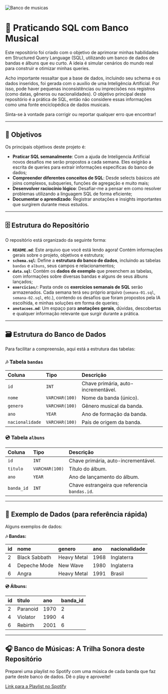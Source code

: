 ![Banco de musicas](https://github.com/user-attachments/assets/838f507b-d5b8-4b50-9d65-f0d8880cc6ac)

# 🎵 Praticando SQL com Banco Musical

Este repositório foi criado com o objetivo de aprimorar minhas habilidades em Structured Query Language (SQL), utilizando um banco de dados de bandas e álbuns que eu curto. A ideia é simular cenários do mundo real para construir e otimizar minhas queries.

Acho importante ressaltar que a base de dados, incluindo seu schema e os dados inseridos, foi gerada com o auxílio de uma Inteligência Artificial. Por isso, pode haver pequenas inconsistências ou imprecisões nos registros (como datas, gêneros ou nacionalidades). O objetivo principal deste repositório é a prática de SQL, então não considere essas informações como uma fonte enciclopédica de dados musicais. 

Sinta-se à vontade para corrigir ou reportar qualquer erro que encontrar!

---

## 🎯 Objetivos

Os principais objetivos deste projeto é:

* **Praticar SQL semanalmente**: Com a ajuda de Inteligencia Artificial novos desafios me serão propostos a cada semana. Eles exigirão a escrita de queries para extrair informações específicas do banco de dados;
* **Compreender diferentes conceitos de SQL**: Desde selects básicos até joins complexos, subqueries, funções de agregação e muito mais;
* **Desenvolver raciocínio lógico**: Desafiar-me a pensar em como resolver problemas utilizando a linguagem SQL de forma eficiente;
* **Documentar o aprendizado**: Registrar anotações e insights importantes que surgirem durante meus estudos.

---

## 🗄️ Estrutura do Repositório

O repositório está organizado da seguinte forma:

* **`README.md`**: Este arquivo que você está lendo agora! Contém informações gerais sobre o projeto, objetivos e estrutura;
* **`schema.sql`**: Define a **estrutura do banco de dados**, incluindo as tabelas `bandas` e `albuns`, seus campos e relacionamentos;
* **`data.sql`**: Contém os **dados de exemplo** que preenchem as tabelas, com informações sobre diversas bandas e alguns de seus álbuns lançados;
* **`exercicios/`**: Pasta onde os **exercícios semanais de SQL** serão armazenados. Cada semana terá seu próprio arquivo (`semana-01.sql`, `semana-02.sql`, etc.), contendo os desafios que foram propostos pela IA escolhida, e minhas soluções em forma de queries;
* **`anotacoes.md`**: Um espaço para **anotações gerais**, dúvidas, descobertas e qualquer informação relevante que surgir durante a prática.

---

## 🗃️ Estrutura do Banco de Dados

Para facilitar a compreensão, aqui está a estrutura das tabelas:

### 🎶 Tabela `bandas`

| Coluna         | Tipo        | Descrição                                 |
| :------------- | :---------- | :---------------------------------------- |
| `id`           | `INT`       | Chave primária, auto-incrementável.       |
| `nome`         | `VARCHAR(100)` | Nome da banda (único).                    |
| `genero`       | `VARCHAR(100)` | Gênero musical da banda.                  |
| `ano`          | `YEAR`      | Ano de formação da banda.                 |
| `nacionalidade` | `VARCHAR(100)` | País de origem da banda.                  |

### 💿 Tabela `albuns`

| Coluna    | Tipo        | Descrição                                |
| :-------- | :---------- | :--------------------------------------- |
| `id`      | `INT`       | Chave primária, auto-incrementável.      |
| `titulo`  | `VARCHAR(100)` | Título do álbum.                         |
| `ano`     | `YEAR`      | Ano de lançamento do álbum.              |
| `banda_id` | `INT`       | Chave estrangeira que referencia `bandas.id`. |

---

## 🎲 Exemplo de Dados (para referência rápida)

Alguns exemplos de dados:

**🎶 Bandas:**

| id | nome             | genero        | ano  | nacionalidade |
| -- | :--------------- | :------------ | :--- | :------------ |
| 2  | Black Sabbath    | Heavy Metal   | 1968 | Inglaterra    |
| 4  | Depeche Mode	    | New Wave	    | 1980 | Inglaterra    |
| 6  | Angra            | Heavy Metal   | 1991 | Brasil        |

**💿 Álbuns:**

| id  | titulo           | ano  | banda_id |
| --- | :--------------- | :--- | :------- |
| 2   | Paranoid         | 1970 | 2        |
| 4	  | Violator	       | 1990	| 4        |
| 6   | Rebirth          | 2001 | 6        |

---

## 🎧 Banco de Músicas: A Trilha Sonora deste Repositório

Preparei uma playlist no Spotify com uma música de cada banda que faz parte deste banco de dados. Dê o play e aproveite!

[Link para a Playlist no Spotify](https://open.spotify.com/playlist/0RQxfR5w4pFWLKAiJ5Ytyq?si=9BExgnpEQQGVlLJ0jcapcQ&pi=BA4d1dDbRb-Y5)

